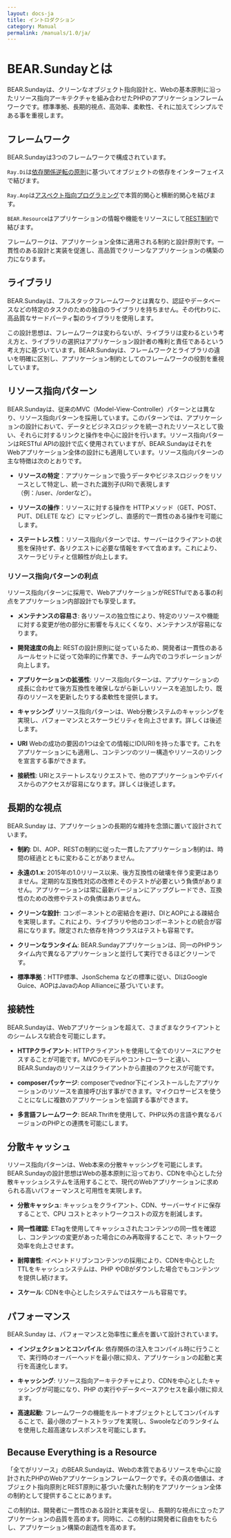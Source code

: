 ```yaml
---
layout: docs-ja
title: イントロダクション
category: Manual
permalink: /manuals/1.0/ja/
---
```


# BEAR.Sundayとは

BEAR.Sundayは、クリーンなオブジェクト指向設計と、Webの基本原則に沿ったリソース指向アーキテクチャを組み合わせたPHPのアプリケーションフレームワークです。標準準拠、長期的視点、高効率、柔軟性、それに加えてシンプルである事を重視します。

## フレームワーク

BEAR.Sundayは3つのフレームワークで構成されています。

`Ray.Di`は[依存関係逆転の原則](http://en.wikipedia.org/wiki/Dependency_inversion_principle)に基づいてオブジェクトの依存をインターフェイスで結びます。

`Ray.Aop`は[アスペクト指向プログラミング](http://en.wikipedia.org/wiki/Aspect-oriented_programming)で本質的関心と横断的関心を結びます。

`BEAR.Resource`はアプリケーションの情報や機能をリソースにして[REST制約](https://en.wikipedia.org/wiki/Representational_state_transfer)で結びます。

フレームワークは、アプリケーション全体に適用される制約と設計原則です。一貫性のある設計と実装を促進し、高品質でクリーンなアプリケーションの構築の力になります。

## ライブラリ

BEAR.Sundayは、フルスタックフレームワークとは異なり、認証やデータベースなどの特定のタスクのための独自のライブラリを持ちません。その代わりに、高品質なサードパーティ製のライブラリを使用します。

この設計思想は、フレームワークは変わらないが、ライブラリは変わるという考え方と、ライブラリの選択はアプリケーション設計者の権利と責任であるという考え方に基づいています。BEAR.Sundayは、フレームワークとライブラリの違いを明確に区別し、アプリケーション制約としてのフレームワークの役割を重視しています。

## リソース指向パターン

BEAR.Sundayは、従来のMVC（Model-View-Controller）パターンとは異なり、リソース指向パターンを採用しています。このパターンでは、アプリケーションの設計において、データとビジネスロジックを統一されたリソースとして扱い、それらに対するリンクと操作を中心に設計を行います。リソース指向パターンはRESTful APIの設計で広く使用されていますが、BEAR.SundayはそれをWebアプリケーション全体の設計にも適用しています。リソース指向パターンの主な特徴は次のとおりです。

- **リソースの特定**：アプリケーションで扱うデータやビジネスロジックをリソースとして特定し、統一された識別子(URI)で表現します（例：/user、/orderなど）。

- **リソースの操作**：リソースに対する操作を HTTPメソッド（GET、POST、PUT、DELETE など）にマッピングし、直感的で一貫性のある操作を可能にします。
- **ステートレス性**：リソース指向パターンでは、サーバーはクライアントの状態を保持せず、各リクエストに必要な情報をすべて含めます。これにより、スケーラビリティと信頼性が向上します。

### リソース指向パターンの利点

リソース指向パターンに採用で、WebアプリケーションがRESTfulである事の利点をアプリケーション内部設計でも享受します。

- **メンテナンスの容易さ**: 各リソースの独立性により、特定のリソースや機能に対する変更が他の部分に影響を与えにくくなり、メンテナンスが容易になります。

- **開発速度の向上**:
  RESTの設計原則に従っているため、開発者は一貫性のあるルールセットに従って効率的に作業でき、チーム内でのコラボレーションが向上します。

- **アプリケーションの拡張性**: リソース指向パターンは、アプリケーションの成長に合わせて後方互換性を確保しながら新しいリソースを追加したり、既存のリソースを更新したりする柔軟性を提供します。

- **キャッシング**
  リソース指向パターンは、Web分散システムのキャッシングを実現し、パフォーマンスとスケーラビリティを向上させます。詳しくは後述します。

- **URI**
  Webの成功の要因の1つは全ての情報にID(URI)を持った事です。これをアプリケーションにも適用し、コンテンツのツリー構造やリソースのリンクを宣言する事ができます。

- **接続性**:
  URIとステートレスなリクエストで、他のアプリケーションやデバイスからのアクセスが容易になります。詳しくは後述します。

## 長期的な視点

BEAR.Sunday は、アプリケーションの長期的な維持を念頭に置いて設計されています。

- **制約**: DI、AOP、RESTの制約に従った一貫したアプリケーション制約は、時間の経過とともに変わることがありません。

- **永遠の1.x**: 2015年の1.0リリース以来、後方互換性の破壊を伴う変更はありません。定期的な互換性対応の改修とそのテストが必要という負債がありません。アプリケーションは常に最新バージョンにアップグレードでき、互換性のための改修やテストの負債はありません。

- **クリーンな設計**: コンポーネントとの密結合を避け、DIとAOPによる疎結合を実現します。これにより、ライブラリや他のコンポーネントとの統合が容易になります。限定された依存を持つクラスはテストも容易です。

- **クリーンなランタイム**: BEAR.Sundayアプリケーションは、同一のPHPランタイム内で異なるアプリケーションと並行して実行できるほどクリーンです。

- **標準準拠**：HTTP標準、JsonSchema などの標準に従い、DIはGoogle Guice、AOPはJavaのAop Allianceに基づいています。

## 接続性

BEAR.Sundayは、Webアプリケーションを超えて、さまざまなクライアントとのシームレスな統合を可能にします。

- **HTTPクライアント**:
  HTTPクライアントを使用して全てのリソースにアクセスすることが可能です。MVCのモデルやコントローラーと違い、BEAR.Sundayのリソースはクライアントから直接のアクセスが可能です。

- **composerパッケージ**:
  composerでvednor下にインストールしたアプリケーションのリソースを直接呼び出す事ができます。マイクロサービスを使うことになしに複数のアプリケーションを協調する事ができます。

- **多言語フレームワーク**:
  BEAR.Thriftを使用して、PHP以外の言語や異なるバージョンのPHPとの連携を可能にします。

## 分散キャッシュ

リソース指向パターンは、Web本来の分散キャッシングを可能にします。BEAR.Sundayの設計思想はWebの基本原則に沿っており、CDNを中心とした分散キャッシュシステムを活用することで、現代のWebアプリケーションに求められる高いパフォーマンスと可用性を実現します。

- **分散キャッシュ**: キャッシュをクライアント、CDN、サーバーサイドに保存することで、CPU コストとネットワークコストの双方を削減します。

- **同一性確認**:
  ETagを使用してキャッシュされたコンテンツの同一性を確認し、コンテンツの変更があった場合にのみ再取得することで、ネットワーク効率を向上させます。

- **耐障害性**:
  イベントドリブンコンテンツの採用により、CDNを中心としたTTLをキャッシュシステムは、PHP やDBがダウンした場合でもコンテンツを提供し続けます。

- **スケール**:
  CDNを中心としたシステムではスケールも容易です。

## パフォーマンス

BEAR.Sunday は、パフォーマンスと効率性に重点を置いて設計されています。

- **インジェクションとコンパイル**: 依存関係の注入をコンパイル時に行うことで、実行時のオーバーヘッドを最小限に抑え、アプリケーションの起動と実行を高速化します。

- **キャッシング**:
  リソース指向アーキテクチャにより、CDNを中心としたキャッシングが可能になり、PHP の実行やデータベースアクセスを最小限に抑えます。

- **高速起動**:
  フレームワークの機能をルートオブジェクトとしてコンパイルすることで、最小限のブートストラップを実現し、Swooleなどのランタイムを使用した超高速なレスポンスを可能にします。

## Because Everything is a Resource

「全てがリソース」のBEAR.Sundayは、Webの本質であるリソースを中心に設計されたPHPのWebアプリケーションフレームワークです。その真の価値は、オブジェクト指向原則とREST原則に基づいた優れた制約をアプリケーション全体の制約として提供することにあります。

この制約は、開発者に一貫性のある設計と実装を促し、長期的な視点に立ったアプリケーションの品質を高めます。同時に、この制約は開発者に自由をもたらし、アプリケーション構築の創造性を高めます。

